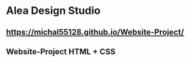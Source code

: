 # Alea Design Studio 
## https://michal55128.github.io/Website-Project/
## Website-Project HTML + CSS 

